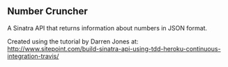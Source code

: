 Number Cruncher
---------------

A Sinatra API that returns information about numbers in JSON format.

Created using the tutorial by Darren Jones at:
http://www.sitepoint.com/build-sinatra-api-using-tdd-heroku-continuous-integration-travis/
